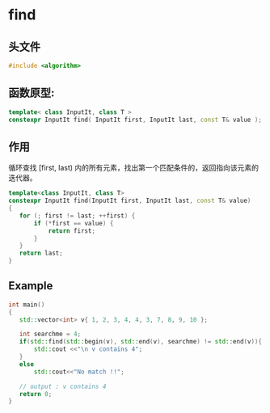 # find

## 头文件
```cpp
#include <algorithm>  
```

## 函数原型:

```cpp
template< class InputIt, class T >
constexpr InputIt find( InputIt first, InputIt last, const T& value );
```

## 作用
 循环查找 [first, last) 内的所有元素，找出第一个匹配条件的，返回指向该元素的迭代器。 
 
 ```cpp
template<class InputIt, class T>
constexpr InputIt find(InputIt first, InputIt last, const T& value)
{
    for (; first != last; ++first) {
        if (*first == value) {
            return first;
        }
    }
    return last;
}
 ```


  ## Example
  
 ```cpp
int main()
{
    std::vector<int> v{ 1, 2, 3, 4, 4, 3, 7, 8, 9, 10 };

    int searchme = 4;
    if(std::find(std::begin(v), std::end(v), searchme) != std::end(v)){
        std::cout <<"\n v contains 4";
    }
    else
        std::cout<<"No match !!";

    // output : v contains 4
    return 0;
}
 ```
